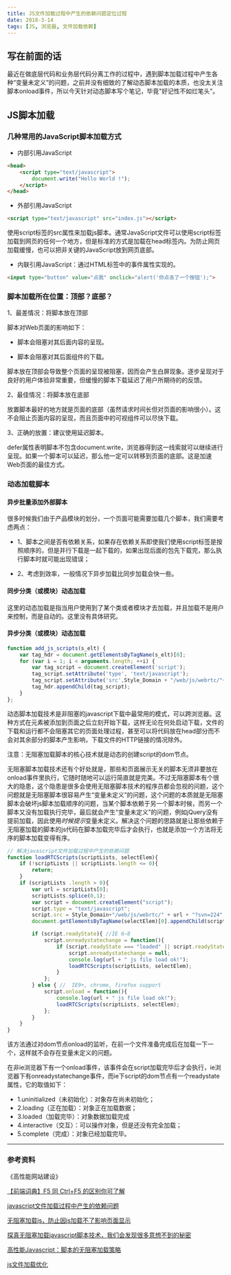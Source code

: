 ```yaml
---
title: JS文件加载过程中产生的依赖问题定位过程
date: 2018-3-14
tags: [JS, 浏览器, 文件加载依赖] 
---
```

## 写在前面的话

最近在做底层代码和业务层代码分离工作的过程中，遇到脚本加载过程中产生各种“变量未定义”的问题，之前并没有细致的了解动态脚本加载的本质，也没太关注脚本onload事件，所以今天针对动态脚本写个笔记，毕竟"好记性不如烂笔头"。
<!--more-->


## JS脚本加载

### 几种常用的JavaScript脚本加载方式

- 内部引用JavaScript

```html
<head>
    <script type="text/javascript">
        document.write("Hello World !");
    </script>
</head>
```

- 外部引用JavaScript

```html
<script type="text/javascript" src="index.js"></script>
```
使用script标签的src属性来加载js脚本。通常JavaScript文件可以使用script标签加载到网页的任何一个地方，但是标准的方式是加载在head标签内。为防止网页加载缓慢，也可以把非关键的JavaScript放到网页底部。　


- 内联引用JavaScript：通过HTML标签中的事件属性实现的。
```html
<input type="button" value="点我" onclick="alert('你点击了一个按钮');">
```

### 脚本加载所在位置：顶部？底部？

1、最差情况：将脚本放在顶部

脚本对Web页面的影响如下：

- 脚本会阻塞对其后面内容的呈现。

- 脚本会阻塞对其后面组件的下载。

脚本放在顶部会导致整个页面的呈现被阻塞，因而会产生白屏现象。逐步呈现对于良好的用户体验非常重要，但缓慢的脚本下载延迟了用户所期待的的反馈。

2、最佳情况：将脚本放在底部

放置脚本最好的地方就是页面的底部（虽然请求时间长但对页面的影响很小）。这不会阻止页面内容的呈现，而且页面中的可视组件可以尽快下载。

3、正确的放置：建议使用延迟脚本。

defer属性表明脚本不包含document.write，浏览器得到这一线索就可以继续进行呈现。如果一个脚本可以延迟，那么他一定可以转移到页面的底部。这是加速Web页面的最佳方式。


### 动态加载脚本

#### 异步批量添加外部脚本

很多时候我们由于产品模块的划分，一个页面可能需要加载几个脚本，我们需要考虑两点：

- 1、脚本之间是否有依赖关系，如果存在依赖关系即使我们使用script标签是按照顺序的，但是并行下载是一起下载的，如果出现后面的包先下载完，那么执行脚本时就可能出现错误；

- 2、考虑到效率，一般情况下异步加载比同步加载会快一些。

#### 同步分类（或模块）动态加载

这里的动态加载是指当用户使用到了某个类或者模块才去加载，并且加载不是用户来控制，而是自动的。这里没有具体研究。

#### 异步分类（或模块）动态加载
```javascript
function add_js_scripts(s_elt) {
    var tag_hdr = document.getElementsByTagName(s_elt)[0];
    for (var i = 1; i < arguments.length; ++i) {
        var tag_script = document.createElement('script');
        tag_script.setAttribute('type', 'text/javascript');
        tag_script.setAttribute('src',Style_Domain + "/web/js/webrtc/"+ arguments[i] + "?svn=224");
        tag_hdr.appendChild(tag_script);
    }
};
```


动态脚本加载技术是非阻塞的javascript下载中最常用的模式，可以跨浏览器。这种方式在元素被添加到页面之后立刻开始下载，这样无论在何处启动下载，文件的下载和运行都不会阻塞其它的页面处理过程，甚至可以将代码放在head部分而不会对其余部分的脚本产生影响，下载文件的HTTP链接的情况除外。

注意：无阻塞加载脚本的核心技术就是动态的创建script的dom节点。

无阻塞脚本加载技术还有个好处就是，那些和页面展示无关的脚本无须非要放在onload事件里执行，它随时随地可以运行简直就是完美。不过无阻塞脚本有个很大的隐患，这个隐患是很多会使用无阻塞脚本技术的程序员都会忽视的问题，这个问题就是无阻塞脚本很容易产生“变量未定义”的问题，这个问题的本质就是无阻塞脚本会破坏js脚本加载顺序的问题，当某个脚本依赖于另一个脚本时候，而另一个脚本又没有加载执行完毕，最后就会产生“变量未定义”的问题，例如jQuery没有提前加载，因此使用$时候提示$变量未定义。解决这个问题的思路就是让那些依赖于无阻塞加载的脚本的js代码在脚本加载完毕后才会执行，也就是添加一个方法将无序的脚本加载变得有序。

```javascript
// 解决javascript文件加载过程中产生的依赖问题
function loadRTCScripts(scriptLists, selectElem){
    if (!scriptLists || scriptLists.length <= 0){
        return;
    }
    if (scriptLists .length > 0){
        var url = scriptLists[0];
        scriptLists.splice(0,1);
        var script = document.createElement("script");
        script.type = "text/javascript";
        script.src = Style_Domain+"/web/js/webrtc/" + url + "?svn=224";
        document.getElementsByTagName(selectElem)[0].appendChild(script);

        if (script.readyState){ //IE 6~8
            script.onreadystatechange = function(){
                if (script.readyState === "loaded" || script.readyState === "complete"){
                    script.onreadystatechange = null;
                    console.log(url + " js file load ok!");
                    loadRTCScripts(scriptLists, selectElem);
                }
            };
        } else { //  IE9+, chrome, firefox support
            script.onload = function(){
                console.log(url + " js file load ok!");
                loadRTCScripts(scriptLists, selectElem);
            };
        }
    }
}
```
该方法通过对dom节点onload的监听，在前一个文件准备完成后在加载一下一个，这样就不会存在变量未定义的问题。

在非ie浏览器下有一个onload事件，该事件会在script加载完毕后才会执行，ie浏览器下有onreadystatechange事件，而ie下script的dom节点有一个readystate属性，它的取值如下：

- 1.uninitialized（未初始化）：对象存在尚未初始化；
- 2.loading（正在加载）：对象正在加载数据；
- 3.loaded（加载完毕）：对象数据加载完成
- 4.interactive（交互）：可以操作对象，但是还没有完全加载；
- 5.complete（完成）：对象已经加载完毕。


---

### 参考资料

《高性能网站建设》

[【前端词典】F5 同 Ctrl+F5 的区别你可了解](https://newsn.net/say/webstorm-shortcut.html)

[javascript文件加载过程中产生的依赖问题](https://blog.csdn.net/liangklfang/article/details/50185475)

[无阻塞加载js，防止因js加载不了影响页面显示](https://www.cnblogs.com/woodk/p/4732268.html)

[探真无阻塞加载javascript脚本技术，我们会发现很多意想不到的秘密](http://www.cnblogs.com/sharpxiajun/p/4072396.html)

[高性能Javascript：脚本的无阻塞加载策略](http://developer.51cto.com/art/201410/453722.htm)

[js文件加载优化](https://segmentfault.com/a/1190000004448625)



















    





